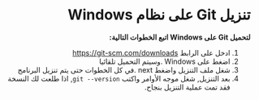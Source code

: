 <div dir="rtl">

# تنزيل Git على نظام Windows	

**لتحميل Git على Windows اتبع الخطوات التالية:**

1. ادخل على الرابط https://git-scm.com/downloads
2. اضغط على Windows .وسيتم التحميل تلقائيا
3. شغل ملف التنزيل واضغط next .في كل الخطوات حتى يتم تنزيل البرنامج
4. بعد التنزيل, شغل موجه الأوامر واكتب  ` git --version `, اذا طلعت لك النسخة فقد تمت عملية التنزيل بنجاح.

</div>